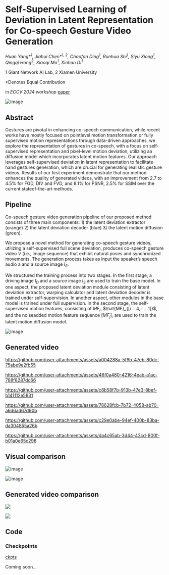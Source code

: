 # Self-Supervised Learning of Deviation in Latent Representation for Co-speech Gesture Video Generation

_Huan Yang*<sup>1</sup>, Jiahui Chen*<sup>1, 2</sup>, Chaofan Ding<sup>1</sup>, Runhua Shi<sup>1</sup>, Siyu Xiong<sup>1</sup>, Qingqi Hong<sup>2</sup>, Xiaoqi Mo<sup>1</sup>, Xinhan Di<sup>1</sup>_

1 Giant Network AI Lab, 2 Xiamen University

*Denotes Equal Contribution

in _ECCV 2024 workshop_
[paper](https://arxiv.org/abs/2409.17674)

![image](https://github.com/user-attachments/assets/c49ae05a-b3f2-4ef8-8524-b43410e7fc69)

## Abstract

Gestures are pivotal in enhancing co-speech communication, while recent works have mostly focused on pointlevel motion transformation or fully supervised motion representations through data-driven approaches, we explore the representation of gestures in co-speech, with a focus on self-supervised representation and pixel-level motion deviation, utilizing aa diffusion model which incorporates latent motion features. Our approach leverages self-supervised deviation in latent representation to facilitate hand gestures generation, which are crucial for generating realistic gesture videos. Results of our first experiment demonstrate that our method enhances the quality of generated videos, with an improvement from 2.7 to 4.5% for FGD, DIV and FVD, and 8.1% for PSNR, 2.5% for SSIM over the current stateof-the-art methods.

## Pipeline

 Co-speech gesture video generation pipeline of our proposed method consists of three main components: 1) the latent deviation extractor (orange) 2) the latent deviation decoder (blue) 3) the latent motion diffusion (green).

We propose a novel method for generating co-speech gesture videos, utilizing a self-supervised full scene deviation, produces co-speech gesture video $V$ (i.e., image sequence) that exhibit natural poses and synchronized movements. The generation process takes as input the speaker’s speech audio a and a source image $I_S$.

We structured the training process into two stages. In the first stage, a driving image $I_D$ and a source image $I_S$ are used to train the base model. In one aspect, the proposed latent deviation module consisting of latent deviation extractor, warping calculator and latent deviation decoder is trained under self-supervision. In another aspect, other modules in the base model is trained under full supervision. In the second stage, the self-supervised motion features, consisting of $MF_i$, $\hat{MF}_{[i − 4, i − 1]}$, and the noiseadded motion feature sequence $[MF_j]$, are used to train the latent motion diffusion model.

![image](https://github.com/user-attachments/assets/1c272364-bf2e-4210-9347-befa2a71f2c1)

## Generated video

https://github.com/user-attachments/assets/a004288a-5f9b-47eb-80dc-75abe9e2fb55


https://github.com/user-attachments/assets/46f0a480-4216-4eab-a1ac-788f8287dc66


https://github.com/user-attachments/assets/c8b58f7b-913b-47e3-8bef-b141112e5831


https://github.com/user-attachments/assets/78628fcb-7b72-4058-ab70-a6d6ad67d90b


https://github.com/user-attachments/assets/c29e0abe-94ef-400b-83ba-da304855a26b


https://github.com/user-attachments/assets/da4c65ab-3d44-43cd-800f-b01a0e65c298


## Visual comparison

![image](https://github.com/user-attachments/assets/9a7cfca4-d46b-4fc4-9df2-fd9d9e2aceed)

![image](https://github.com/user-attachments/assets/db1292fc-55db-4be7-ae59-74d8cdd86dfd)

## Generated video comparison

[![](https://res.cloudinary.com/marcomontalbano/image/upload/v1726822479/video_to_markdown/images/youtube--HPRfwyL4vMc-c05b58ac6eb4c4700831b2b3070cd403.jpg)](https://www.youtube.com/watch?v=HPRfwyL4vMc&ab_channel=CaffeyChen "")

[![](https://res.cloudinary.com/marcomontalbano/image/upload/v1726822553/video_to_markdown/images/youtube--U8i7QRGOQGo-c05b58ac6eb4c4700831b2b3070cd403.jpg)](https://www.youtube.com/watch?v=U8i7QRGOQGo&ab_channel=CaffeyChen "")

## Code

### Checkpoints
[ckpts](https://drive.google.com/drive/folders/1f-PR3hkcT6ZHvdTiUBR16Hg-g6uNGvJ-?usp=sharing)

Coming soon...



